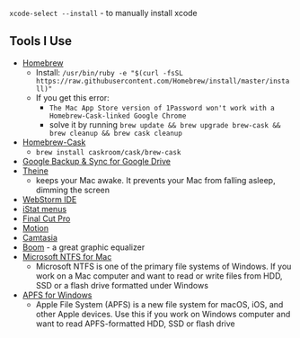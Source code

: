 `xcode-select --install` - to manually install xcode

## Tools I Use
- [Homebrew](https://brew.sh)
    - Install: `/usr/bin/ruby -e "$(curl -fsSL https://raw.githubusercontent.com/Homebrew/install/master/install)"`
    - If you get this error:
        - `The Mac App Store version of 1Password won't work with a Homebrew-Cask-linked Google Chrome`
        - solve it by running `brew update && brew upgrade brew-cask && brew cleanup && brew cask cleanup`
- [Homebrew-Cask](https://caskroom.github.io)
    - `brew install caskroom/cask/brew-cask`
- [Google Backup & Sync for Google Drive](https://www.google.com/drive/download/backup-and-sync/)
- [Theine](https://itunes.apple.com/us/app/theine/id955848755?mt=12)
    - keeps your Mac awake. It prevents your Mac from falling asleep, dimming the screen
- [WebStorm IDE](https://www.jetbrains.com/webstorm)
- [iStat menus](https://bjango.com/mac/istatmenus)
- [Final Cut Pro](https://www.apple.com/final-cut-pro/)
- [Motion](https://itunes.apple.com/us/app/motion/id434290957?mt=12)
- [Camtasia](https://www.techsmith.com/video-editor.html)
- [Boom](https://www.globaldelight.com/boom/index.php) - a great graphic equalizer
- [Microsoft NTFS for Mac](https://www.paragon-software.com/home/ntfs-mac/)
    - Microsoft NTFS is one of the primary file systems of Windows. If you work on a Mac computer and want to read or write files from HDD, SSD or a flash drive formatted under Windows
- [APFS for Windows](https://www.paragon-software.com/home/apfs-windows/)
    - Apple File System (APFS) is a new file system for macOS, iOS, and other Apple devices. Use this if you work on Windows computer and want to read APFS-formatted HDD, SSD or flash drive